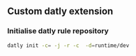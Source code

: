 ## Custom datly extension

### Initialise datly rule repository

```bash
datly init -c= -j -r -c  -d=runtime/dev
```

###



